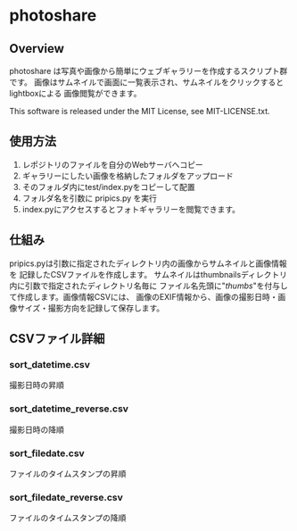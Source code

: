 # photoshare

## Overview

photoshare は写真や画像から簡単にウェブギャラリーを作成するスクリプト群です。
画像はサムネイルで画面に一覧表示され、サムネイルをクリックするとlightboxによる
画像閲覧ができます。

This software is released under the MIT License, see MIT-LICENSE.txt.

## 使用方法

1. レポジトリのファイルを自分のWebサーバへコピー
2. ギャラリーにしたい画像を格納したフォルダをアップロード
3. そのフォルダ内にtest/index.pyをコピーして配置
4. フォルダ名を引数に pripics.py を実行
5. index.pyにアクセスするとフォトギャラリーを閲覧できます。

## 仕組み

pripics.pyは引数に指定されたディレクトリ内の画像からサムネイルと画像情報を
記録したCSVファイルを作成します。
サムネイルはthumbnailsディレクトリ内に引数で指定されたディレクトリ名毎に
ファイル名先頭に"_thumbs_"を付与して作成します。画像情報CSVには、
画像のEXIF情報から、画像の撮影日時・画像サイズ・撮影方向を記録して保存します。

## CSVファイル詳細

### sort_datetime.csv

撮影日時の昇順

### sort_datetime_reverse.csv

撮影日時の降順

### sort_filedate.csv

ファイルのタイムスタンプの昇順

### sort_filedate_reverse.csv

ファイルのタイムスタンプの降順
